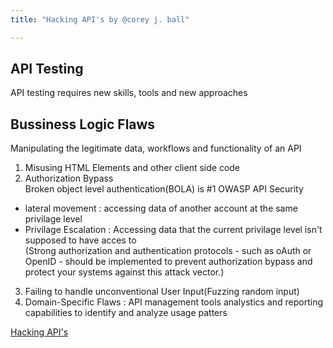 ```yaml
---
title: "Hacking API's by @corey j. ball"

---
```


## API Testing

API testing requires new skills, tools and new approaches


## Bussiness Logic Flaws

Manipulating the legitimate data, workflows and functionality of an API

1. Misusing HTML Elements and other client side code 
2. Authorization Bypass </br>
Broken object level authentication(BOLA) is #1 OWASP API Security
* lateral movement : accessing data of another account at the same privilage level
* Privilage Escalation : Accessing data that the current privilage level isn't supposed to have acces to </br>
(Strong authorization and authentication protocols - such as oAuth or OpenID - should be implemented to prevent authorization bypass and protect your systems against this attack vector.)
3. Failing to handle unconventional User Input(Fuzzing random input)
4. Domain-Specific Flaws : API management tools analystics and reporting capabilities to identify and analyze usage patters


[Hacking API's](https://github.com/0xd4ngi/Hacking-APIs-Breaking-Web-Application-P-Breaking-Web-Application-Programming-Interfaces/blob/main/Corey%20Ball%20-%20Hacking%20APIs-No%20Starch%20Press%20(2022).pdf)